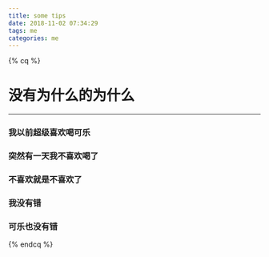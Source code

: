 ```yaml
---
title: some tips
date: 2018-11-02 07:34:29
tags: me
categories: me
---
```


{% cq %}  
# 没有为什么的为什么 
---
### 我以前超级喜欢喝可乐
### 突然有一天我不喜欢喝了
### 不喜欢就是不喜欢了
### 我没有错
### 可乐也没有错

{% endcq %}

